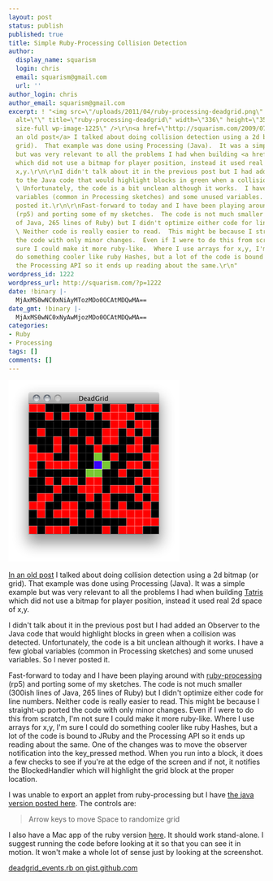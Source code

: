 ```yaml
---
layout: post
status: publish
published: true
title: Simple Ruby-Processing Collision Detection
author:
  display_name: squarism
  login: chris
  email: squarism@gmail.com
  url: ''
author_login: chris
author_email: squarism@gmail.com
excerpt: ! "<img src=\"/uploads/2011/04/ruby-processing-deadgrid.png\"
  alt=\"\" title=\"ruby-processing-deadgrid\" width=\"336\" height=\"358\" class=\"alignright
  size-full wp-image-1225\" />\r\n<a href=\"http://squarism.com/2009/07/09/better-tetris-collision-detection/\">In
  an old post</a> I talked about doing collision detection using a 2d bitmap (or
  grid).  That example was done using Processing (Java).  It was a simple example
  but was very relevant to all the problems I had when building <a href=\"http://squarism.com/tatris/\">Tatris</a>
  which did not use a bitmap for player position, instead it used real 2d space of
  x,y.\r\n\r\nI didn't talk about it in the previous post but I had added an Observer
  to the Java code that would highlight blocks in green when a collision was detected.
  \ Unfortunately, the code is a bit unclean although it works.  I have a few global
  variables (common in Processing sketches) and some unused variables.  So I never
  posted it.\r\n\r\nFast-forward to today and I have been playing around with <a href=\"https://github.com/jashkenas/ruby-processing/wiki/getting-started\">ruby-processing</a>
  (rp5) and porting some of my sketches.  The code is not much smaller (300ish lines
  of Java, 265 lines of Ruby) but I didn't optimize either code for line numbers.
  \ Neither code is really easier to read.  This might be because I straight-up ported
  the code with only minor changes.  Even if I were to do this from scratch, I'm not
  sure I could make it more ruby-like.  Where I use arrays for x,y, I'm sure I could
  do something cooler like ruby Hashes, but a lot of the code is bound to JRuby and
  the Processing API so it ends up reading about the same.\r\n"
wordpress_id: 1222
wordpress_url: http://squarism.com/?p=1222
date: !binary |-
  MjAxMS0wNC0xNiAyMTozMDo0OCAtMDQwMA==
date_gmt: !binary |-
  MjAxMS0wNC0xNyAwMjozMDo0OCAtMDQwMA==
categories:
- Ruby
- Processing
tags: []
comments: []
---
```

![](/uploads/2011/04/ruby-processing-deadgrid.png "ruby-processing-deadgrid")

[In an old post](http://squarism.com/2009/07/09/better-tetris-collision-detection/) I talked about doing collision detection using a 2d bitmap (or grid).  That example was done using Processing (Java).  It was a simple example but was very relevant to all the problems I had when building [Tatris](http://squarism.com/tatris/) which did not use a bitmap for player position, instead it used real 2d space of x,y.

I didn't talk about it in the previous post but I had added an Observer to the Java code that would highlight blocks in green when a collision was detected.  Unfortunately, the code is a bit unclean although it works.  I have a few global variables (common in Processing sketches) and some unused variables.  So I never posted it.

Fast-forward to today and I have been playing around with [ruby-processing](https://github.com/jashkenas/ruby-processing/wiki/getting-started) (rp5) and porting some of my sketches.  The code is not much smaller (300ish lines of Java, 265 lines of Ruby) but I didn't optimize either code for line numbers.  Neither code is really easier to read.  This might be because I straight-up ported the code with only minor changes.  Even if I were to do this from scratch, I'm not sure I could make it more ruby-like.  Where I use arrays for x,y, I'm sure I could do something cooler like ruby Hashes, but a lot of the code is bound to JRuby and the Processing API so it ends up reading about the same.
<a id="more"></a><a id="more-1222"></a>
One of the changes was to move the observer notification into the key_pressed method.  When you run into a block, it does a few checks to see if you're at the edge of the screen and if not, it notifies the BlockedHandler which will highlight the grid block at the proper location.

I was unable to export an applet from ruby-processing but I have [the java version posted here](http://squarism.com/files/deadgrid_events/).  The controls are:

> Arrow keys to move
> Space to randomize grid

I also have a Mac app of the ruby version [here](http://squarism.com/files/rp5-deadgrid.zip).  It should work stand-alone.  I suggest running the code before looking at it so that you can see it in motion.  It won't make a whole lot of sense just by looking at the screenshot.

[deadgrid_events.rb on gist.github.com](https://gist.github.com/squarism/5298005)
